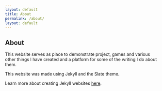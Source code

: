 ```yaml
---
layout: default
title: About
permalink: /about/
layout: default
---
```


## About

This website serves as place to demonstrate project, games and various other things I have created and a platform for some of the writing I do about them. 

This website was made using Jekyll and the Slate theme. 

Learn more about creating Jekyll websites [here](https://jekyllrb.com/).